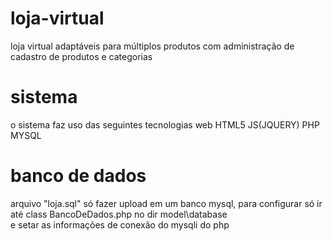 # loja-virtual
loja virtual adaptáveis para múltiplos produtos com administração de cadastro de produtos e categorias

# sistema 
o sistema faz uso das seguintes tecnologias web HTML5 JS(JQUERY) PHP MYSQL

# banco de dados
arquivo "loja.sql" só fazer upload em um banco mysql, para configurar só ir até class BancoDeDados.php no dir model\database\
e setar as informações de conexão do mysqli do php

